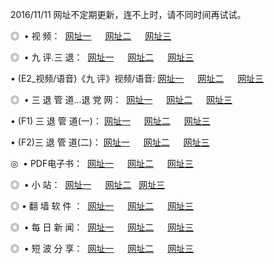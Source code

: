 2016/11/11 网址不定期更新，连不上时，请不同时间再试试。
<p>◎   • 视 频： 
<a href="http://sd.sino.tw/tv/" target="_blank">网址一</a> 　 
<a href="http://sd.sino.tw/9018.html" target="_blank">网址二</a> 　 
<a href="http://sd.sino.tw/9449.html" target="_blank">网址三</a></p>
<p>◎   • 九 评.三 退：  
<a href="http://sd.sino.tw/tt/" target="_blank">网址一</a> 　 
<a href="http://sd.sino.tw/v2/" target="_blank">网址二</a> 　 
<a href="http://sd.sino.tw/t/" target="_blank">网址三</a> 　</p>
<p>  • (E2_视频/语音)《九 评》视频/语音: 
<a href="http://sd.sino.tw/7738.html" target="_blank">网址一</a> 　 
<a href="http://sd.sino.tw/7614.html" target="_blank">网址二</a> 　 
<a href="http://sd.sino.tw/7633.html" target="_blank">网址三</a></p>
<p>◎   • 三 退 管 道...退 党 网：  
<a href="http://sd.sino.tw/go/8/" target="_blank">网址一</a> 　 
<a href="http://sd.sino.tw/go/8/" target="_blank">网址二</a> 　 
<a href="http://sd.sino.tw/go/8/" target="_blank">网址三</a></p>
<p>  • (F1) 三 退 管 道(一)： 
<a href="http://sd.sino.tw/dd/" target="_blank">网址一</a> 　 
<a href="http://sd.sino.tw/dd/" target="_blank">网址二</a> 　 
<a href="http://sd.sino.tw/dd/" target="_blank">网址三</a></p>
<p>  • (F2)三 退 管 道(二)： 
<a href="http://sd.sino.tw/d/" target="_blank">网址一</a> 　 
<a href="http://sd.sino.tw/d/" target="_blank">网址二</a> 　 
<a href="http://sd.sino.tw/d/" target="_blank">网址三</a></p>
<p>◎   • PDF电子书：  
<a href="http://sd.sino.tw/p/" target="_blank">网址一</a> 　 
<a href="http://sd.sino.tw/p/" target="_blank">网址二</a> 　 
<a href="http://sd.sino.tw/p/" target="_blank">网址三</a></p>
<p>◎ </span>  •  小 站：  
<a href="http://sd.sino.tw/" target="_blank">网址一</a> 　 
<a href="http://sd.sino.tw/" target="_blank">网址二</a>   
<a href="http://sd.sino.tw/" target="_blank">网址三</a></p>
<p>◎  • 翻 墙 软 件 ：  
<a href="http://sd.sino.tw/ff/" target="_blank">网址一</a> 　 
<a href="http://sd.sino.tw/ff/" target="_blank">网址二</a> 　 
<a href="http://sd.sino.tw/ff/" target="_blank">网址三</a></p>
<p>◎ </span>  • 每 日 新 闻：  
<a href="http://sd.sino.tw/day/" target="_blank">网址一</a> 　 
<a href="http://sd.sino.tw/day/" target="_blank">网址二</a> 　 
<a href="http://sd.sino.tw/day/" target="_blank">网址三</a></p>
<p>◎ </span>  • 短 波 分 享：  
<a href="http://sd.sino.tw/h/" target="_blank">网址一</a> 　 
<a href="http://sd.sino.tw/h/" target="_blank">网址二</a> 　 
<a href="http://sd.sino.tw/h/" target="_blank">网址三</a></p>

